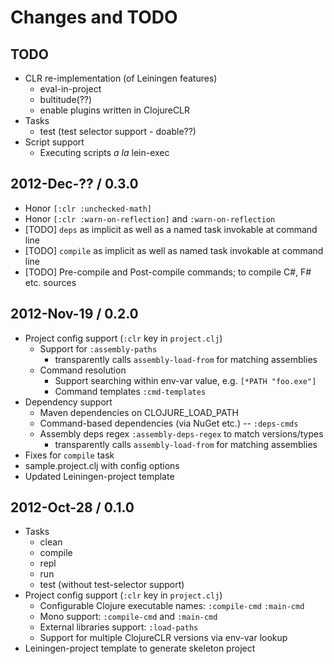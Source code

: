 # Changes and TODO


## TODO

* CLR re-implementation (of Leiningen features)
  * eval-in-project
  * bultitude(??)
  * enable plugins written in ClojureCLR
* Tasks
  * test (test selector support - doable??)
* Script support
  * Executing scripts _a la_ lein-exec


## 2012-Dec-?? / 0.3.0

* Honor `[:clr :unchecked-math]`
* Honor `[:clr :warn-on-reflection]` and `:warn-on-reflection`
* [TODO] `deps` as implicit as well as a named task invokable at command line
* [TODO] `compile` as implicit as well as named task invokable at command line
* [TODO] Pre-compile and Post-compile commands; to compile C#, F# etc. sources


## 2012-Nov-19 / 0.2.0

* Project config support (`:clr` key in `project.clj`)
  * Support for `:assembly-paths`
    * transparently calls `assembly-load-from` for matching assemblies
  * Command resolution
    * Support searching within env-var value, e.g. `[*PATH "foo.exe"]`
    * Command templates `:cmd-templates`
* Dependency support
  * Maven dependencies on CLOJURE_LOAD_PATH
  * Command-based dependencies (via NuGet etc.) -- `:deps-cmds`
  * Assembly deps regex `:assembly-deps-regex` to match versions/types
    * transparently calls `assembly-load-from` for matching assemblies
* Fixes for `compile` task
* sample.project.clj with config options
* Updated Leiningen-project template


## 2012-Oct-28 / 0.1.0

* Tasks
  * clean
  * compile
  * repl
  * run
  * test (without test-selector support)
* Project config support (`:clr` key in `project.clj`)
  * Configurable Clojure executable names: `:compile-cmd` `:main-cmd`
  * Mono support: `:compile-cmd` and `:main-cmd`
  * External libraries support: `:load-paths`
  * Support for multiple ClojureCLR versions via env-var lookup
* Leiningen-project template to generate skeleton project
